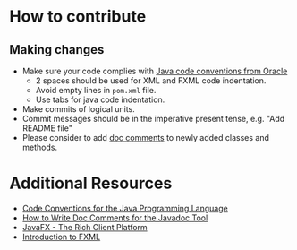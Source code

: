 # How to contribute

## Making changes

* Make sure your code complies with [Java code conventions from Oracle](http://www.oracle.com/technetwork/java/javase/documentation/codeconvtoc-136057.html)
  * 2 spaces should be used for XML and FXML code indentation.
  * Avoid empty lines in `pom.xml` file.
  * Use tabs for java code indentation.
* Make commits of logical units.
* Commit messages should be in the imperative present tense, e.g. "Add README file"
* Please consider to add
  [doc comments](http://www.oracle.com/technetwork/java/javase/documentation/index-137868.html) to newly added classes and methods.

# Additional Resources

* [Code Conventions for the Java Programming Language](http://www.oracle.com/technetwork/java/javase/documentation/codeconvtoc-136057.html)
* [How to Write Doc Comments for the Javadoc Tool](http://www.oracle.com/technetwork/java/javase/documentation/index-137868.html)
* [JavaFX - The Rich Client Platform](http://www.oracle.com/technetwork/java/javase/overview/javafx-overview-2158620.html)
* [Introduction to FXML](http://docs.oracle.com/javafx/2/api/javafx/fxml/doc-files/introduction_to_fxml.html)
